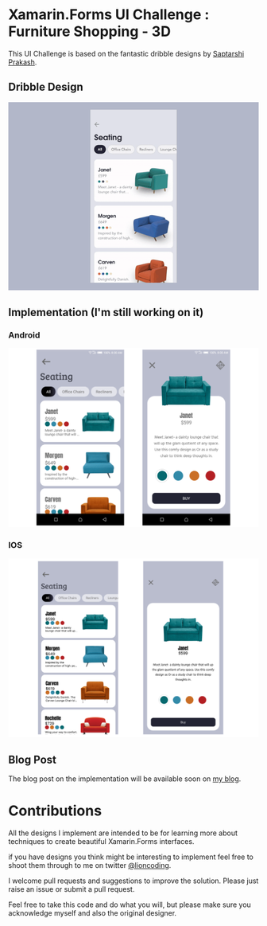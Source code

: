 

# Xamarin.Forms UI Challenge : Furniture Shopping - 3D

This UI Challenge is based on the fantastic dribble designs by [Saptarshi Prakash](https://dribbble.com/saptarshipr).

## Dribble Design

<div style="text-align:center"><img src="design/FurnitureShopping3d-dribbble-shot.gif" /></div>



## Implementation (I'm still working on it)

###  Android 

<img src="design/android.png" width="600" />

###  IOS

![](design/ios.png)

## Blog Post

The blog post on the implementation will be available soon on [my blog](https://lioncoding.com).

# Contributions

All the designs I implement are intended to be for learning more about techniques to create beautiful Xamarin.Forms interfaces.

if you have designs you think might be interesting to implement feel free to shoot them through to me on twitter [@lioncoding](https://twitter.com/lioncoding).

I welcome pull requests and suggestions to improve the solution. Please just raise an issue or submit a pull request.

Feel free to take this code and do what you will, but please make sure you acknowledge myself and also the original designer.